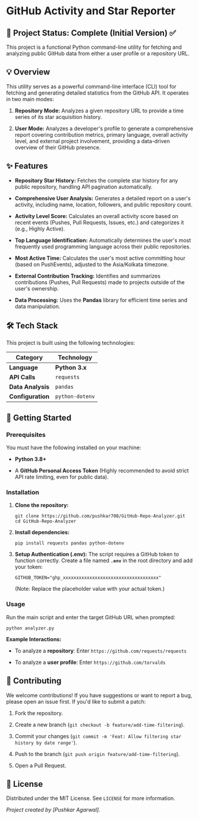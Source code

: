 # GitHub Activity and Star Reporter

## 🌟 Project Status: Complete (Initial Version) ✅

This project is a functional Python command-line utility for fetching and analyzing public GitHub data from either a user profile or a repository URL.

## 💡 Overview

This utility serves as a powerful command-line interface (CLI) tool for fetching and generating detailed statistics from the GitHub API. It operates in two main modes:

1.  **Repository Mode:** Analyzes a given repository URL to provide a time series of its star acquisition history.

2.  **User Mode:** Analyzes a developer's profile to generate a comprehensive report covering contribution metrics, primary language, overall activity level, and external project involvement, providing a data-driven overview of their GitHub presence.

## ✨ Features

  * **Repository Star History:** Fetches the complete star history for any public repository, handling API pagination automatically.

  * **Comprehensive User Analysis:** Generates a detailed report on a user's activity, including name, location, followers, and public repository count.

  * **Activity Level Score:** Calculates an overall activity score based on recent events (Pushes, Pull Requests, Issues, etc.) and categorizes it (e.g., Highly Active).

  * **Top Language Identification:** Automatically determines the user's most frequently used programming language across their public repositories.

  * **Most Active Time:** Calculates the user's most active committing hour (based on PushEvents), adjusted to the Asia/Kolkata timezone.

  * **External Contribution Tracking:** Identifies and summarizes contributions (Pushes, Pull Requests) made to projects outside of the user's ownership.

  * **Data Processing:** Uses the **Pandas** library for efficient time series and data manipulation.

## 🛠️ Tech Stack

This project is built using the following technologies:

| Category | Technology |
| ----- | ----- |
| **Language** | **Python 3.x** |
| **API Calls** | `requests` |
| **Data Analysis** | `pandas` |
| **Configuration** | `python-dotenv` |

## 🚀 Getting Started

### Prerequisites

You must have the following installed on your machine:

  * **Python 3.8+**

  * A **GitHub Personal Access Token** (Highly recommended to avoid strict API rate limiting, even for public data).

### Installation

1.  **Clone the repository:**

    ```
    git clone https://github.com/pushkar708/GitHub-Repo-Analyzer.git
    cd GitHub-Repo-Analyzer

    ```

2.  **Install dependencies:**

    ```
    pip install requests pandas python-dotenv

    ```

3.  **Setup Authentication (.env):**
    The script requires a GitHub token to function correctly. Create a file named **`.env`** in the root directory and add your token:

    ```
    GITHUB_TOKEN="ghp_xxxxxxxxxxxxxxxxxxxxxxxxxxxxxxxxxxxx"

    ```

    (Note: Replace the placeholder value with your actual token.)

### Usage

Run the main script and enter the target GitHub URL when prompted:

```
python analyzer.py

```

**Example Interactions:**

  * To analyze a **repository**: Enter `https://github.com/requests/requests`

  * To analyze a **user profile**: Enter `https://github.com/torvalds`

## 🤝 Contributing

We welcome contributions\! If you have suggestions or want to report a bug, please open an issue first. If you'd like to submit a patch:

1.  Fork the repository.

2.  Create a new branch (`git checkout -b feature/add-time-filtering`).

3.  Commit your changes (`git commit -m 'Feat: Allow filtering star history by date range'`).

4.  Push to the branch (`git push origin feature/add-time-filtering`).

5.  Open a Pull Request.

## 📄 License

Distributed under the MIT License. See `LICENSE` for more information.

*Project created by \[Pushkar Agarwal\].*